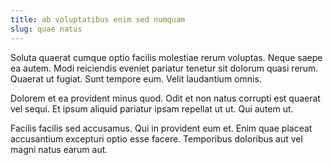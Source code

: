 ```yaml
---
title: ab voluptatibus enim sed numquam
slug: quae natus
---
```


Soluta quaerat cumque optio facilis molestiae rerum voluptas. Neque saepe ea autem. Modi reiciendis eveniet pariatur tenetur sit dolorum quasi rerum. Quaerat ut fugiat. Sunt tempore eum. Velit laudantium omnis.

Dolorem et ea provident minus quod. Odit et non natus corrupti est quaerat vel sequi. Et ipsum aliquid pariatur ipsam repellat ut ut. Qui autem ut.

Facilis facilis sed accusamus. Qui in provident eum et. Enim quae placeat accusantium excepturi optio esse facere. Temporibus doloribus aut vel magni natus earum aut.
